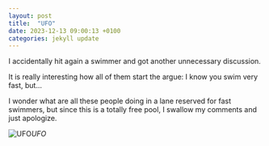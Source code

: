 ```yaml
---
layout: post
title:  "UFO"
date: 2023-12-13 09:00:13 +0100
categories: jekyll update
---
```


I accidentally hit again a swimmer and got another unnecessary discussion.   

It is really interesting how all of them start the argue: I know you swim very fast, but...   

I wonder what are all these people doing in a lane reserved for fast swimmers, but since this is a totally free pool, I swallow my comments and just apologize.


![UFO](https://lh3.googleusercontent.com/pw/ABLVV85927TTCXEnRsgR9-YDfhGDoHFNc-C67plKy331_ETER7w2BXvDll5BnFnAb0JKYynwsDdaB4VP0fidf4fMWa57lyfGnqfiEW6AY9OM5GYPYu9f_lk=w2400)*UFO*&nbsp;



[jekyll-docs]: https://jekyllrb.com/docs/home
[jekyll-gh]:   https://github.com/jekyll/jekyll
[jekyll-talk]: https://talk.jekyllrb.com/
